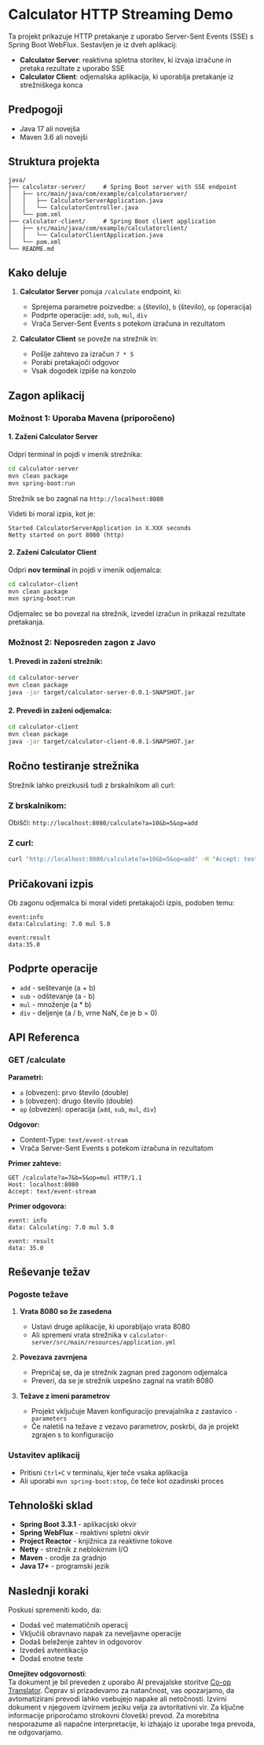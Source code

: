 <!--
CO_OP_TRANSLATOR_METADATA:
{
  "original_hash": "acd4010e430da00946a154f62847a169",
  "translation_date": "2025-07-13T21:15:39+00:00",
  "source_file": "03-GettingStarted/06-http-streaming/solution/java/README.md",
  "language_code": "sl"
}
-->
# Calculator HTTP Streaming Demo

Ta projekt prikazuje HTTP pretakanje z uporabo Server-Sent Events (SSE) s Spring Boot WebFlux. Sestavljen je iz dveh aplikacij:

- **Calculator Server**: reaktivna spletna storitev, ki izvaja izračune in pretaka rezultate z uporabo SSE
- **Calculator Client**: odjemalska aplikacija, ki uporablja pretakanje iz strežniškega konca

## Predpogoji

- Java 17 ali novejša
- Maven 3.6 ali novejši

## Struktura projekta

```
java/
├── calculator-server/     # Spring Boot server with SSE endpoint
│   ├── src/main/java/com/example/calculatorserver/
│   │   ├── CalculatorServerApplication.java
│   │   └── CalculatorController.java
│   └── pom.xml
├── calculator-client/     # Spring Boot client application
│   ├── src/main/java/com/example/calculatorclient/
│   │   └── CalculatorClientApplication.java
│   └── pom.xml
└── README.md
```

## Kako deluje

1. **Calculator Server** ponuja `/calculate` endpoint, ki:
   - Sprejema parametre poizvedbe: `a` (število), `b` (število), `op` (operacija)
   - Podprte operacije: `add`, `sub`, `mul`, `div`
   - Vrača Server-Sent Events s potekom izračuna in rezultatom

2. **Calculator Client** se poveže na strežnik in:
   - Pošlje zahtevo za izračun `7 * 5`
   - Porabi pretakajoči odgovor
   - Vsak dogodek izpiše na konzolo

## Zagon aplikacij

### Možnost 1: Uporaba Mavena (priporočeno)

#### 1. Zaženi Calculator Server

Odpri terminal in pojdi v imenik strežnika:

```bash
cd calculator-server
mvn clean package
mvn spring-boot:run
```

Strežnik se bo zagnal na `http://localhost:8080`

Videti bi moral izpis, kot je:
```
Started CalculatorServerApplication in X.XXX seconds
Netty started on port 8080 (http)
```

#### 2. Zaženi Calculator Client

Odpri **nov terminal** in pojdi v imenik odjemalca:

```bash
cd calculator-client
mvn clean package
mvn spring-boot:run
```

Odjemalec se bo povezal na strežnik, izvedel izračun in prikazal rezultate pretakanja.

### Možnost 2: Neposreden zagon z Javo

#### 1. Prevedi in zaženi strežnik:

```bash
cd calculator-server
mvn clean package
java -jar target/calculator-server-0.0.1-SNAPSHOT.jar
```

#### 2. Prevedi in zaženi odjemalca:

```bash
cd calculator-client
mvn clean package
java -jar target/calculator-client-0.0.1-SNAPSHOT.jar
```

## Ročno testiranje strežnika

Strežnik lahko preizkusiš tudi z brskalnikom ali curl:

### Z brskalnikom:
Obišči: `http://localhost:8080/calculate?a=10&b=5&op=add`

### Z curl:
```bash
curl "http://localhost:8080/calculate?a=10&b=5&op=add" -H "Accept: text/event-stream"
```

## Pričakovani izpis

Ob zagonu odjemalca bi moral videti pretakajoči izpis, podoben temu:

```
event:info
data:Calculating: 7.0 mul 5.0

event:result
data:35.0
```

## Podprte operacije

- `add` - seštevanje (a + b)
- `sub` - odštevanje (a - b)
- `mul` - množenje (a * b)
- `div` - deljenje (a / b, vrne NaN, če je b = 0)

## API Referenca

### GET /calculate

**Parametri:**
- `a` (obvezen): prvo število (double)
- `b` (obvezen): drugo število (double)
- `op` (obvezen): operacija (`add`, `sub`, `mul`, `div`)

**Odgovor:**
- Content-Type: `text/event-stream`
- Vrača Server-Sent Events s potekom izračuna in rezultatom

**Primer zahteve:**
```
GET /calculate?a=7&b=5&op=mul HTTP/1.1
Host: localhost:8080
Accept: text/event-stream
```

**Primer odgovora:**
```
event: info
data: Calculating: 7.0 mul 5.0

event: result
data: 35.0
```

## Reševanje težav

### Pogoste težave

1. **Vrata 8080 so že zasedena**
   - Ustavi druge aplikacije, ki uporabljajo vrata 8080
   - Ali spremeni vrata strežnika v `calculator-server/src/main/resources/application.yml`

2. **Povezava zavrnjena**
   - Prepričaj se, da je strežnik zagnan pred zagonom odjemalca
   - Preveri, da se je strežnik uspešno zagnal na vratih 8080

3. **Težave z imeni parametrov**
   - Projekt vključuje Maven konfiguracijo prevajalnika z zastavico `-parameters`
   - Če naletiš na težave z vezavo parametrov, poskrbi, da je projekt zgrajen s to konfiguracijo

### Ustavitev aplikacij

- Pritisni `Ctrl+C` v terminalu, kjer teče vsaka aplikacija
- Ali uporabi `mvn spring-boot:stop`, če teče kot ozadinski proces

## Tehnološki sklad

- **Spring Boot 3.3.1** - aplikacijski okvir
- **Spring WebFlux** - reaktivni spletni okvir
- **Project Reactor** - knjižnica za reaktivne tokove
- **Netty** - strežnik z neblokirnim I/O
- **Maven** - orodje za gradnjo
- **Java 17+** - programski jezik

## Naslednji koraki

Poskusi spremeniti kodo, da:
- Dodaš več matematičnih operacij
- Vključiš obravnavo napak za neveljavne operacije
- Dodaš beleženje zahtev in odgovorov
- Izvedeš avtentikacijo
- Dodaš enotne teste

**Omejitev odgovornosti**:  
Ta dokument je bil preveden z uporabo AI prevajalske storitve [Co-op Translator](https://github.com/Azure/co-op-translator). Čeprav si prizadevamo za natančnost, vas opozarjamo, da avtomatizirani prevodi lahko vsebujejo napake ali netočnosti. Izvirni dokument v njegovem izvirnem jeziku velja za avtoritativni vir. Za ključne informacije priporočamo strokovni človeški prevod. Za morebitna nesporazume ali napačne interpretacije, ki izhajajo iz uporabe tega prevoda, ne odgovarjamo.